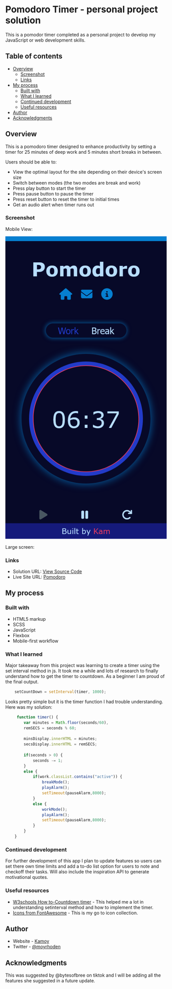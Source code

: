 # Pomodoro Timer - personal project solution

This is a pomodor timer completed as a personal project to develop my JavaScript or web development skills.

## Table of contents

- [Overview](#overview)
  - [Screenshot](#screenshot)
  - [Links](#links)
- [My process](#my-process)
  - [Built with](#built-with)
  - [What I learned](#what-i-learned)
  - [Continued development](#continued-development)
  - [Useful resources](#useful-resources)
- [Author](#author)
- [Acknowledgments](#acknowledgments)


## Overview
This is a pomodoro timer designed to enhance productivity by setting a timer for 25 minutes of deep work and 5 minutes short breaks in between.

Users should be able to:

- View the optimal layout for the site depending on their device's screen size
- Switch between modes (the two modes are break and work)
- Press play button to start the timer
- Press pause button to pause the timer
- Press reset button to reset the timer to initial times
- Get an audio alert when timer runs out

### Screenshot

Mobile View:

![](./assets/images/mobileScreenshot.png)

Large screen:



### Links

- Solution URL: [View Source Code](https://github.com/novatok/pomodoro.git)
- Live Site URL: [Pomodoro](https://novatok.github.io/pomodoro/)

## My process

### Built with

- HTML5 markup
- SCSS
- JavaScript
- Flexbox
- Mobile-first workflow


### What I learned

Major takeaway from this project was learning to create a timer  using the set interval method in js.  It took me a while and lots of research to finally understand how to get the timer to countdown. As a beginner I am proud of the final output.
```js
    setCountDown = setInterval(timer, 1000);
```
Looks pretty simple but it is the timer function I had trouble understanding. Here was my solution:
```js 
     function timer() {
        var minutes = Math.floor(seconds/60), 
        remSECS = seconds % 60;

        minsDisplay.innerHTML = minutes;
        secsDisplay.innerHTML = remSECS;

        if(seconds > 0) {
            seconds -= 1;
        }
        else {
            if(work.classList.contains("active")) {
                breakMode();
                playAlarm();
                setTimeout(pauseAlarm,8000);
            }
            else {
                workMode();
                playAlarm();
                setTimeout(pauseAlarm,8000);
            }
        }
    }
```

### Continued development

For further development of this app I plan to update features so users can set there own time limits and add a to-do list option for users to note and checkoff their tasks. Will also include the inspiration API to generate motivational quotes. 

### Useful resources

- [W3schools How to-Countdown timer](https://www.w3schools.com/howto/howto_js_countdown.asp) - This helped me a lot in understanding setinterval method and how to implement the timer.
- [Icons from FontAwesome](https://fontawesome.com/icons) - This is my go to icon collection.

## Author

- Website - [Kamoy](https://novatok.github.io/kamoy_dev/)
- Twitter - [@moyrhoden](https://www.twitter.com/moyrhoden)

## Acknowledgments

This was suggested by @bytesofbree on tiktok and I will be adding all the features she suggested in a future update. 



